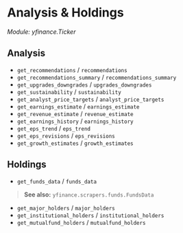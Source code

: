 # Analysis & Holdings

_Module: yfinance.Ticker_

## Analysis

- `get_recommendations` / `recommendations`
- `get_recommendations_summary` / `recommendations_summary`
- `get_upgrades_downgrades` / `upgrades_downgrades`
- `get_sustainability` / `sustainability`
- `get_analyst_price_targets` / `analyst_price_targets`
- `get_earnings_estimate` / `earnings_estimate`
- `get_revenue_estimate` / `revenue_estimate`
- `get_earnings_history` / `earnings_history`
- `get_eps_trend` / `eps_trend`
- `get_eps_revisions` / `eps_revisions`
- `get_growth_estimates` / `growth_estimates`

## Holdings

- `get_funds_data` / `funds_data`

> **See also:** `yfinance.scrapers.funds.FundsData`
- `get_major_holders` / `major_holders`
- `get_institutional_holders` / `institutional_holders`
- `get_mutualfund_holders` / `mutualfund_holders`

